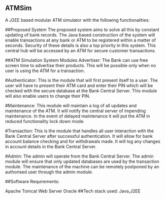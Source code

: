 ## ATMSim
A J2EE based modular ATM simulator with the following functionalities:

##Proposed System
            The proposed system aims to solve all this by constant updating of bank records. The Java based construction of the system will enable transactions at any bank or ATM to be registered within a matter of seconds. Security of these details is also a top priority in this system. This central hub will be accessed by an ATM for secure customer transactions.

##ATM Simulation System Modules
Advertiser: The Bank can use free screen time to advertise their products. This will be possible only when no user is using the ATM for a transaction.

#Authenticator: This is the module that will first present itself to a user. The user will have to present their ATM card and enter their PIN which will be checked with the secure database at the Bank Central Server. This module will also enable users to change their PIN.

#Maintenance: This module will maintain a log of all updates and maintenance of the ATM. It will notify the central server of impending maintenance. In the event of delayed maintenance it will put the ATM in reduced functionality lock down mode.

#Transaction: This is the module that handles all user interaction with the Bank Central Server after successful authentication. It will allow for bank account balance checking and for withdrawals made. It will log any changes in account details in the Bank Central Server.

#Admin: The admin will operate from the Bank Central Server. The admin module will ensure that only updated databases are used by the transaction module. The maintenance of the machine can be remotely postponed by an authorised user through the admin module.

##Software Requirements:

Apache Tomcat Web Server
Oracle
##Tech stack used:
Java,J2EE
